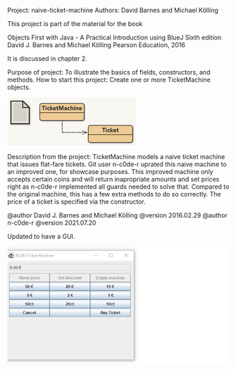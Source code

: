 Project: naive-ticket-machine
Authors: David Barnes and Michael Kölling

This project is part of the material for the book

   Objects First with Java - A Practical Introduction using BlueJ
   Sixth edition
   David J. Barnes and Michael Kölling
   Pearson Education, 2016

It is discussed in chapter 2.

Purpose of project: To illustrate the basics of fields, constructors, and methods.
How to start this project: Create one or more TicketMachine objects.

<img src="BlueJ_screenshot.png">

Description from the project:
  TicketMachine models a naive ticket machine that issues
  flat-fare tickets. Git user n-c0de-r uprated this naive
  machine to an improved one, for showcase purposes.
  This improved machine only accepts certain coins and
  will return inapropriate amounts and set prices right
  as n-c0de-r implemented all guards needed to solve that.
  Compared to the original machine, this has a few extra
  methods to do so correctly.
  The price of a ticket is specified via the constructor.

  @author David J. Barnes and Michael Kölling
  @version 2016.02.29
  @author n-c0de-r
  @version 2021.07.20
  
  Updated to have a GUI.
  
  <img src="TicketMachine_show.gif">
